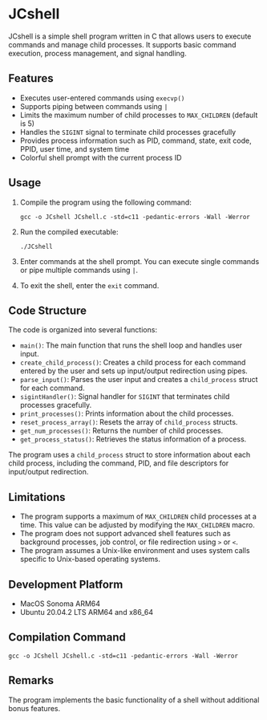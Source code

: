 # JCshell

JCshell is a simple shell program written in C that allows users to execute commands and manage child processes. It supports basic command execution, process management, and signal handling.

## Features

- Executes user-entered commands using `execvp()`
- Supports piping between commands using `|`
- Limits the maximum number of child processes to `MAX_CHILDREN` (default is 5)
- Handles the `SIGINT` signal to terminate child processes gracefully
- Provides process information such as PID, command, state, exit code, PPID, user time, and system time
- Colorful shell prompt with the current process ID

## Usage

1. Compile the program using the following command:
   ```
   gcc -o JCshell JCshell.c -std=c11 -pedantic-errors -Wall -Werror
   ```

2. Run the compiled executable:
   ```
   ./JCshell
   ```

3. Enter commands at the shell prompt. You can execute single commands or pipe multiple commands using `|`.

4. To exit the shell, enter the `exit` command.

## Code Structure

The code is organized into several functions:

- `main()`: The main function that runs the shell loop and handles user input.
- `create_child_process()`: Creates a child process for each command entered by the user and sets up input/output redirection using pipes.
- `parse_input()`: Parses the user input and creates a `child_process` struct for each command.
- `sigintHandler()`: Signal handler for `SIGINT` that terminates child processes gracefully.
- `print_processes()`: Prints information about the child processes.
- `reset_process_array()`: Resets the array of `child_process` structs.
- `get_num_processes()`: Returns the number of child processes.
- `get_process_status()`: Retrieves the status information of a process.

The program uses a `child_process` struct to store information about each child process, including the command, PID, and file descriptors for input/output redirection.

## Limitations

- The program supports a maximum of `MAX_CHILDREN` child processes at a time. This value can be adjusted by modifying the `MAX_CHILDREN` macro.
- The program does not support advanced shell features such as background processes, job control, or file redirection using `>` or `<`.
- The program assumes a Unix-like environment and uses system calls specific to Unix-based operating systems.


## Development Platform

- MacOS Sonoma ARM64
- Ubuntu 20.04.2 LTS ARM64 and x86_64

## Compilation Command

```
gcc -o JCshell JCshell.c -std=c11 -pedantic-errors -Wall -Werror
```

## Remarks

The program implements the basic functionality of a shell without additional bonus features.